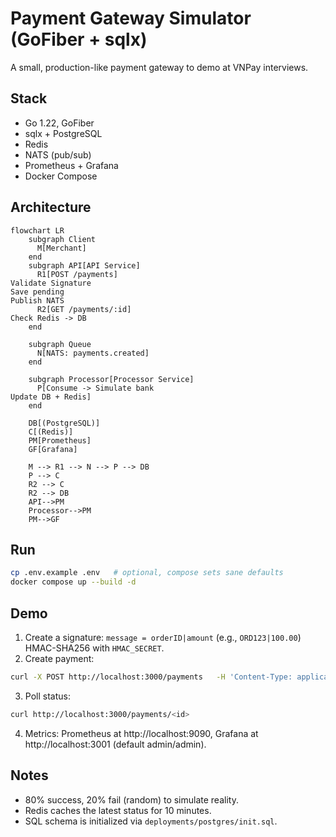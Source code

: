 # Payment Gateway Simulator (GoFiber + sqlx)

A small, production-like payment gateway to demo at VNPay interviews.

## Stack
- Go 1.22, GoFiber
- sqlx + PostgreSQL
- Redis
- NATS (pub/sub)
- Prometheus + Grafana
- Docker Compose

## Architecture
```mermaid
flowchart LR
    subgraph Client
      M[Merchant]
    end
    subgraph API[API Service]
      R1[POST /payments]
Validate Signature
Save pending
Publish NATS
      R2[GET /payments/:id]
Check Redis -> DB
    end

    subgraph Queue
      N[NATS: payments.created]
    end

    subgraph Processor[Processor Service]
      P[Consume -> Simulate bank
Update DB + Redis]
    end

    DB[(PostgreSQL)]
    C[(Redis)]
    PM[Prometheus]
    GF[Grafana]

    M --> R1 --> N --> P --> DB
    P --> C
    R2 --> C
    R2 --> DB
    API-->PM
    Processor-->PM
    PM-->GF
```

## Run
```bash
cp .env.example .env   # optional, compose sets sane defaults
docker compose up --build -d
```

## Demo
1. Create a signature: `message = orderID|amount` (e.g., `ORD123|100.00`) HMAC-SHA256 with `HMAC_SECRET`.
2. Create payment:
```bash
curl -X POST http://localhost:3000/payments   -H 'Content-Type: application/json'   -d '{"order_id":"ORD123","amount":100.00,"signature":"<hex-signature>"}'
```
3. Poll status:
```bash
curl http://localhost:3000/payments/<id>
```
4. Metrics: Prometheus at http://localhost:9090, Grafana at http://localhost:3001 (default admin/admin).

## Notes
- 80% success, 20% fail (random) to simulate reality.
- Redis caches the latest status for 10 minutes.
- SQL schema is initialized via `deployments/postgres/init.sql`.
```

